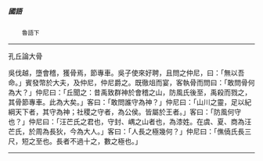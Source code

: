 

##### 國語
　　`魯語下`

* * *

孔丘論大骨

吳伐越，墮會稽，獲骨焉，節專車。吳子使來好聘，且問之仲尼，曰：「無以吾命。」賓發幣於大夫，及仲尼，仲尼爵之。既徹俎而宴，客執骨而問曰：「敢問骨何為大？」仲尼曰：「丘聞之：昔禹致群神於會稽之山，防風氏後至，禹殺而戮之，其骨節專車。此為大矣。」客曰：「敢問誰守為神？」仲尼曰：「山川之靈，足以紀綱天下者，其守為神；社稷之守者，為公侯。皆屬於王者。」客曰：「防風何守也？」仲尼曰：「汪芒氏之君也，守封、嵎之山者也，為漆姓。在虞、夏、商為汪芒氏，於周為長狄，今為大人。」客曰：「人長之極幾何？」仲尼曰：「僬僥氏長三尺，短之至也。長者不過十之，數之極也。」

* * *

